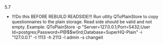  5.7
- !!!Do this BEFORE REBUILD READSIDE!!! Run utlity QToPlainStore to copy questionnaires to the plain storage. 
  Read side should be valid and not empty. 
  Example: QToPlainStore -p "Server=127.0.0.1;Port=5432;User Id=postgres;Password=P@$$w0rd;Database=SuperHQ-Plain" -i "127.0.0.1" -t 1113 -h 2113 -l admin -s changeit